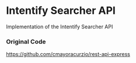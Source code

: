 # Intentify Searcher API

Implementation of the Intentify Searcher API

### Original Code

https://github.com/cmayoracurzio/rest-api-express
